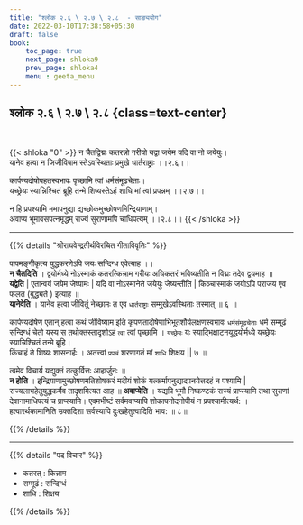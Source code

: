 ```yaml
---
title: "श्लोक २.६ \ २.७ \ २.८  - साङ्ययोग"
date: 2022-03-10T17:38:58+05:30
draft: false
book:
    toc_page: true
    next_page: shloka9
    prev_page: shloka4
    menu : geeta_menu
---
```


## श्लोक २.६ \ २.७ \ २.८  {class=text-center}

<br/>

{{< shloka  "0"  >}}
न चैतद्विद्मः कतरन्नो गरीयो
यद्वा जयेम यदि वा नो जयेयुः।    
यानेव हत्वा न जिजीविषाम
स्तेऽवस्थिताः प्रमुखे धार्तराष्ट्राः ।।२.६।।  

कार्पण्यदोषोपहतस्वभावः
पृच्छामि त्वां धर्मसंमूढचेताः।  
यच्छ्रेयः स्यान्निश्चितं ब्रूहि तन्मे
शिष्यस्तेऽहं शाधि मां त्वां प्रपन्नम्  ।।२.७।।

न हि प्रपश्यामि ममापनुद्या
द्यच्छोकमुच्छोषणमिन्द्रियाणाम्।  
अवाप्य भूमावसपत्नमृद्धम्
राज्यं सुराणामपि चाधिपत्यम्  ।।२.८।।
{{< /shloka >}}


---

{{% details "श्रीराघवेन्द्रतीर्थविरचित गीताविवृतिः" %}}

पापमङ्गीकृत्य युद्धकरणेऽपि जयः सन्दिग्ध एवेत्याह ।।  
**न चैतदिति** । द्वयोर्मध्ये नोऽस्माकं कतरत्किन्नाम गरीयः अधिकतरं भविष्यतीति न विद्मः
तदेव द्वयमाह ॥  
**यद्वेति** | एतान्वयं जयेम जेष्यामः | यदि वा नोऽस्मानेते जयेयुः जेष्यन्तीति | किञ्चास्माकं जयोऽपि पराजय एव फलत (बुद्ध्यते ) इत्याह ॥  
**यानेवेति** । यानेव हत्वा जीवितुं नेच्छामः त एव `धार्तराष्ट्राः` सम्मुखेऽवस्थिताः तस्मात्‌ ॥ ६ ॥   

कार्पण्यदोषेण एतान्‌ हत्वा कथं जीविष्याम  इति कृपणतादोषेणाभिभूतशौर्यलक्षणस्वभावः `धर्मसंमूढचेताः` धर्म सम्मूढं सन्दिग्धं चेतो यस्य स तथोक्तस्तादृशोऽहं  `त्वा` त्वां पृच्छामि । `यच्छ्रेयः` यः स्याद्भिक्षाटनयुद्धयोर्मध्ये यच्छ्रेयः स्यान्निश्चितं तन्मे ब्रूहि।   
किंचाहं ते शिष्यः शासनार्हः । अतत्त्वां `प्रपन्नं` शरणागतं मां `शाधि` शिक्षय || ७ ॥   

त्वमेव विचार्य यद्युक्तं तत्कुर्वित्तः आहार्जुनः ॥  
**न होति** । इन्द्रियाणामुच्छोषणमतिशोषकरं मदीयं शोकं यत्कर्मापनुद्यादपनयेत्तदहं न पश्यामि |राज्यलाभहेतुयुद्धकर्मैव तादृशमित्यत आह ॥ 
**अवाप्येति** । यद्यपि भूमौ निष्कण्टकं राज्यं प्राप्स्यामि तथा सुराणां देवानामाधिपत्यं च प्राप्स्यामि।  एवमभीष्टं सर्वमवाप्यापि शोकापनोदनोपीयं न प्रपश्यामीत्यर्थ: ।
हत्वारर्थकामानिति उक्तदिशा सर्वस्यापि दुःखहेतुत्वादिति भाव: ॥ ८॥

{{% /details %}}


---

{{% details "पद विचार" %}}

- कतरत् : किन्नाम
- सम्मूढं : सन्दिग्धं
- शाधि : शिक्षय

{{% /details %}}
